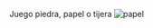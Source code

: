 Juego piedra, papel o tijera
![papel](https://user-images.githubusercontent.com/113799193/209477896-fad22286-8366-40f4-b879-fc69fef4e597.png)
